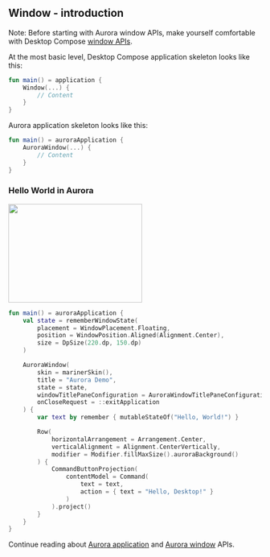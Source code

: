 ## Window - introduction

Note: Before starting with Aurora window APIs, make yourself comfortable with Desktop Compose [window APIs](https://github.com/JetBrains/compose-multiplatform/tree/master/tutorials/Window_API_new).

At the most basic level, Desktop Compose application skeleton looks like this:

```kotlin
fun main() = application {
    Window(...) {
        // Content
    }
}
```

Aurora application skeleton looks like this:

```kotlin
fun main() = auroraApplication {
    AuroraWindow(...) {
        // Content
    }
}
```

### Hello World in Aurora

<img src="https://raw.githubusercontent.com/kirill-grouchnikov/aurora/icicle/docs/images/helloworld.png" width="266" height="196" border=0>

``` kotlin
fun main() = auroraApplication {
    val state = rememberWindowState(
        placement = WindowPlacement.Floating,
        position = WindowPosition.Aligned(Alignment.Center),
        size = DpSize(220.dp, 150.dp)
    )

    AuroraWindow(
        skin = marinerSkin(),
        title = "Aurora Demo",
        state = state,
        windowTitlePaneConfiguration = AuroraWindowTitlePaneConfigurations.AuroraPlain(),
        onCloseRequest = ::exitApplication
    ) {
        var text by remember { mutableStateOf("Hello, World!") }

        Row(
            horizontalArrangement = Arrangement.Center,
            verticalAlignment = Alignment.CenterVertically,
            modifier = Modifier.fillMaxSize().auroraBackground()
        ) {
            CommandButtonProjection(
                contentModel = Command(
                    text = text,
                    action = { text = "Hello, Desktop!" }
                )
            ).project()
        }
    }
}
```

Continue reading about [Aurora application](Application.md) and [Aurora window](Window.md) APIs.
